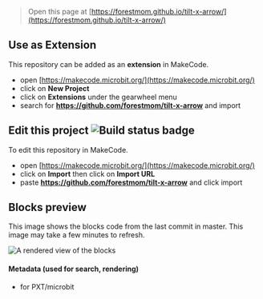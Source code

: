 
> Open this page at [https://forestmom.github.io/tilt-x-arrow/](https://forestmom.github.io/tilt-x-arrow/)

## Use as Extension

This repository can be added as an **extension** in MakeCode.

* open [https://makecode.microbit.org/](https://makecode.microbit.org/)
* click on **New Project**
* click on **Extensions** under the gearwheel menu
* search for **https://github.com/forestmom/tilt-x-arrow** and import

## Edit this project ![Build status badge](https://github.com/forestmom/tilt-x-arrow/workflows/MakeCode/badge.svg)

To edit this repository in MakeCode.

* open [https://makecode.microbit.org/](https://makecode.microbit.org/)
* click on **Import** then click on **Import URL**
* paste **https://github.com/forestmom/tilt-x-arrow** and click import

## Blocks preview

This image shows the blocks code from the last commit in master.
This image may take a few minutes to refresh.

![A rendered view of the blocks](https://github.com/forestmom/tilt-x-arrow/raw/master/.github/makecode/blocks.png)

#### Metadata (used for search, rendering)

* for PXT/microbit
<script src="https://makecode.com/gh-pages-embed.js"></script><script>makeCodeRender("{{ site.makecode.home_url }}", "{{ site.github.owner_name }}/{{ site.github.repository_name }}");</script>

